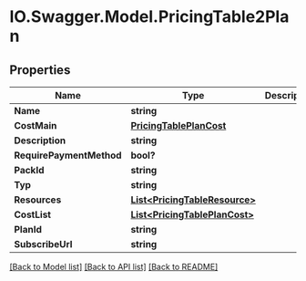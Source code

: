 # IO.Swagger.Model.PricingTable2Plan
## Properties

Name | Type | Description | Notes
------------ | ------------- | ------------- | -------------
**Name** | **string** |  | [optional] 
**CostMain** | [**PricingTablePlanCost**](PricingTablePlanCost.md) |  | [optional] 
**Description** | **string** |  | [optional] 
**RequirePaymentMethod** | **bool?** |  | [optional] 
**PackId** | **string** |  | [optional] 
**Typ** | **string** |  | [optional] 
**Resources** | [**List&lt;PricingTableResource&gt;**](PricingTableResource.md) |  | [optional] 
**CostList** | [**List&lt;PricingTablePlanCost&gt;**](PricingTablePlanCost.md) |  | [optional] 
**PlanId** | **string** |  | [optional] 
**SubscribeUrl** | **string** |  | [optional] 

[[Back to Model list]](../README.md#documentation-for-models) [[Back to API list]](../README.md#documentation-for-api-endpoints) [[Back to README]](../README.md)

